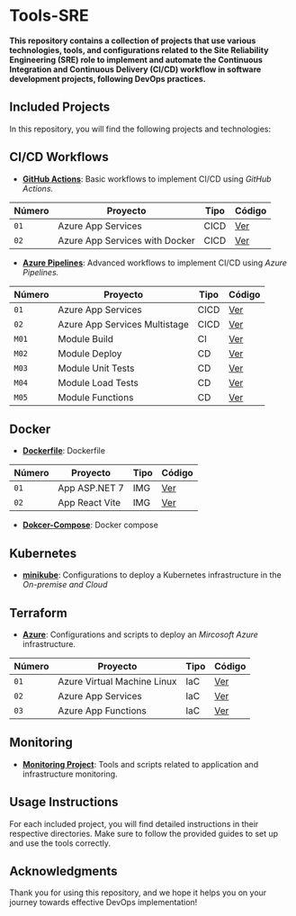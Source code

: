 # Tools-SRE

**This repository contains a collection of projects that use various technologies, tools, and configurations related to the Site Reliability Engineering (SRE) role to implement and automate the Continuous Integration and Continuous Delivery (CI/CD) workflow in software development projects, following DevOps practices.**

## Included Projects

In this repository, you will find the following projects and technologies:


## CI/CD Workflows

- **[GitHub Actions](workflows/gitHub-Actions/)**: Basic workflows to implement CI/CD using *GitHub Actions.*

| Número | Proyecto | Tipo | Código |
| --- | --- | --- | --- |
| `01` | Azure App Services | CICD | [Ver](workflows/gitHub-Actions/azure-app-service.yml) |
| `02` | Azure App Services with Docker | CICD | [Ver](workflows/gitHub-Actions/azure-app-service-docker.yml) |


- **[Azure Pipelines](workflows/azure-Pipelines/)**: Advanced workflows to implement CI/CD using *Azure Pipelines.*

| Número | Proyecto | Tipo | Código |
| --- | --- | --- | --- |
| `01` | Azure App Services | CICD | [Ver](workflows/azure-Pipelines/azure-pipelines.yml) |
| `02` | Azure App Services Multistage | CICD | [Ver](workflows/azure-Pipelines/azure-multistage-pipelines.yml) |
| `M01` | Module Build | CI| [Ver](workflows/azure-Pipelines/modules/build.yml) |
| `M02` | Module Deploy | CD | [Ver](workflows/azure-Pipelines/modules/deploy.yml) |
| `M03` | Module Unit Tests | CD | [Ver](workflows/azure-Pipelines/modules/unit-test.yml) |
| `M04` | Module Load Tests | CD | [Ver](workflows/azure-Pipelines/modules/load-test.yml) |
| `M05` | Module Functions | CD | [Ver](workflows/azure-Pipelines/modules/functions.yml) |


## Docker

- **[Dockerfile](docker/dockerfile/)**: Dockerfile

| Número | Proyecto | Tipo | Código |
| --- | --- | --- | --- |
| `01` | App ASP.NET 7 | IMG | [Ver](docker/dockerfile/app-dotnet.yml) |
| `02` | App React Vite | IMG | [Ver]() |


- **[Dokcer-Compose](docker/dockerfile/)**: Docker compose


## Kubernetes

- **[minikube]()**: Configurations to deploy a Kubernetes infrastructure in the *On-premise and Cloud*


## Terraform

- **[Azure](terraform/)**: Configurations and scripts to deploy an *Mircosoft Azure* infrastructure.

| Número | Proyecto | Tipo | Código |
| --- | --- | --- | --- |
| `01` | Azure Virtual Machine Linux | IaC | [Ver](terraform/az-vm-linux/) |
| `02` | Azure App Services | IaC | [Ver](terraform/az-app-services/) |
| `03` | Azure App Functions | IaC | [Ver](terraform/az-app-functions/) |


## Monitoring

- **[Monitoring Project]()**: Tools and scripts related to application and infrastructure monitoring.


## Usage Instructions

For each included project, you will find detailed instructions in their respective directories. Make sure to follow the provided guides to set up and use the tools correctly.

## Acknowledgments

Thank you for using this repository, and we hope it helps you on your journey towards effective DevOps implementation!
